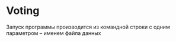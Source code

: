 # Voting

Запуск программы производится из командной строки с одним параметром – именем файла данных

